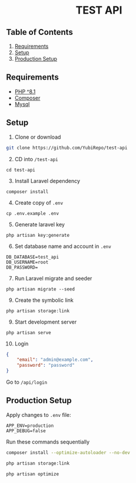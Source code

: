 <h1 align="center">TEST API</h1>

## Table of Contents
1. [Requirements](#requirements)
2. [Setup](#setup)
3. [Production Setup](#production-setup)

## Requirements
- [PHP ^8.1](https://www.php.net/releases/8.1/en.php)
- [Composer](https://getcomposer.org/)
- [Mysql](https://www.mysql.com/)

## Setup
1. Clone or download
```bash
git clone https://github.com/YubiRepo/test-api
```

2. CD into `/test-api`
```shell 
cd test-api
```

3. Install Laravel dependency
```shell
composer install
```

4. Create copy of ```.env```
```shell
cp .env.example .env
```

5. Generate laravel key
```shell
php artisan key:generate
```

6. Set database name and account in ```.env```
```shell
DB_DATABASE=test_api
DB_USERNAME=root
DB_PASSWORD=
```

7. Run Laravel migrate and seeder
```shell
php artisan migrate --seed
```

9. Create the symbolic link
```shell
php artisan storage:link
``` 

9. Start development server
```shell
php artisan serve
```

10. Login
```json
{
    "email": "admin@example.com",
    "password": "password"
}
```
Go to `/api/login`

<h2 id="production-setup">Production Setup</h2>

Apply changes to  `.env`  file:
```shell
APP_ENV=production
APP_DEBUG=false
```

Run these commands sequentially

```sh
composer install --optimize-autoloader --no-dev
```
```sh
php artisan storage:link
```
```sh
php artisan optimize
```
